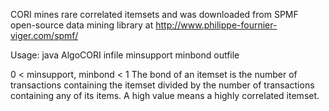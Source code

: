 
CORI mines rare correlated itemsets and was downloaded from SPMF open-source data mining library at http://www.philippe-fournier-viger.com/spmf/

Usage:
java AlgoCORI infile minsupport minbond outfile

0 < minsupport, minbond < 1
The bond of an itemset is the number of transactions containing the itemset divided by the number of transactions containing any of its items. A high value means a highly correlated itemset.  
